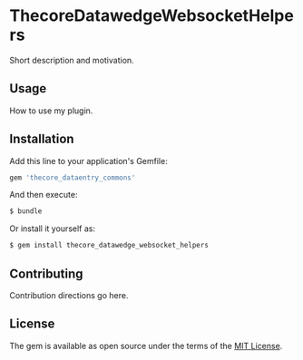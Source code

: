 # ThecoreDatawedgeWebsocketHelpers
Short description and motivation.

## Usage
How to use my plugin.

## Installation
Add this line to your application's Gemfile:

```ruby
gem 'thecore_dataentry_commons'
```

And then execute:
```bash
$ bundle
```

Or install it yourself as:
```bash
$ gem install thecore_datawedge_websocket_helpers
```

## Contributing
Contribution directions go here.

## License
The gem is available as open source under the terms of the [MIT License](http://opensource.org/licenses/MIT).
